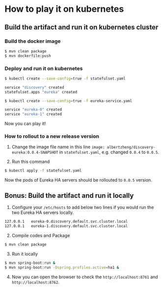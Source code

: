# How to play it on kubernetes
## Build the artifact and run it on kubernetes cluster

### Build the docker image

```bash
$ mvn clean package
$ mvn dockerfile:push
```


### Deploy and run it on kubernetes

```bash
$ kubectl create --save-config=true -f statefulset.yaml

service "discovery" created
statefulset.apps "eureka" created

$ kubectl create --save-config=true -f eureka-service.yaml

service "eureka-0" created
service "eureka-1" created
```

Now you can play it!


### How to rollout to a new release version

1. Change the image file name in this line ``image: albertzheng/discovery-eureka:0.0.4-SNAPSHOT`` in ``statefulset.yaml``, e.g. changed ``0.0.4`` to ``0.0.5``.

2. Run this command
```bash
$ kubectl apply -f statefulset.yaml
```

Now the pods of Eureka HA servers should be rollouted to ```0.0.5``` version.


## Bonus: Build the artifact and run it locally

1. Configure your ``/etc/hosts`` to add below two lines if you would run the two Eureka HA servers locally.

```bash
127.0.0.1   eureka-0.discovery.default.svc.cluster.local
127.0.0.1   eureka-1.discovery.default.svc.cluster.local
```

2. Compile codes and Package
```bash
$ mvn clean package
```

3. Run it locally
```bash
$ mvn spring-boot:run &
$ mvn spring-boot:run -Dspring.profiles.active=ha1 &
```

4. Now you can open the browser to check the ``http://localhost:8761`` and ``http://localhost:8762``.
